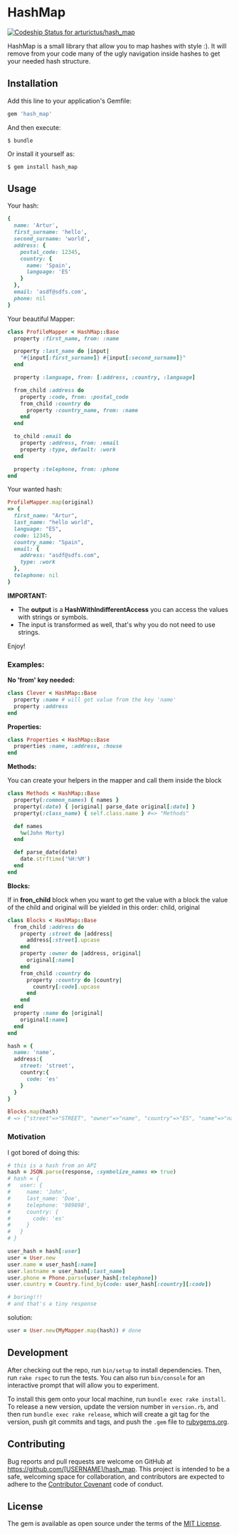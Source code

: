 # HashMap
[ ![Codeship Status for arturictus/hash_map](https://codeship.com/projects/5900adb0-7452-0133-84a1-52f3970f70f1/status?branch=master)](https://codeship.com/projects/117597)

HashMap is a small library that allow you to map hashes with style :).
It will remove from your code many of the ugly navigation inside hashes to
get your needed hash structure.

## Installation

Add this line to your application's Gemfile:

```ruby
gem 'hash_map'
```

And then execute:

    $ bundle

Or install it yourself as:

    $ gem install hash_map

## Usage

Your hash:

```ruby
{
  name: 'Artur',
  first_surname: 'hello',
  second_surname: 'world',
  address: {
    postal_code: 12345,
    country: {
      name: 'Spain',
      language: 'ES'
    }
  },
  email: 'asdf@sdfs.com',
  phone: nil
}
```

Your beautiful Mapper:

```ruby
class ProfileMapper < HashMap::Base
  property :first_name, from: :name

  property :last_name do |input|
    "#{input[:first_surname]} #{input[:second_surname]}"
  end

  property :language, from: [:address, :country, :language]

  from_child :address do
    property :code, from: :postal_code
    from_child :country do
      property :country_name, from: :name
    end
  end

  to_child :email do
    property :address, from: :email
    property :type, default: :work
  end

  property :telephone, from: :phone
end
```

Your wanted hash:

```ruby
ProfileMapper.map(original)
=> {
  first_name: "Artur",
  last_name: "hello world",
  language: "ES",
  code: 12345,
  country_name: "Spain",
  email: {
    address: "asdf@sdfs.com",
    type: :work
  },
  telephone: nil
}
```
**IMPORTANT:**
- The **output** is a **HashWithIndifferentAccess** you can access the values with strings or symbols.
- The input is transformed as well, that's why you do not need to use strings.

Enjoy!

### Examples:
**No 'from' key needed:**
```ruby
class Clever < HashMap::Base
  property :name # will get value from the key 'name'
  property :address
end
```

**Properties:**
```ruby
class Properties < HashMap::Base
  properties :name, :address, :house
end
```
**Methods:**

You can create your helpers in the mapper and call them inside the block

```ruby
class Methods < HashMap::Base
  property(:common_names) { names }
  property(:date) { |original| parse_date original[:date] }
  property(:class_name) { self.class.name } #=> "Methods"

  def names
    %w(John Morty)
  end

  def parse_date(date)
    date.strftime('%H:%M')
  end
end
```

**Blocks:**

If in **fron_child** block when you want to get the value with a block
the value of the child and original will be yielded in this order: child, original

```ruby
class Blocks < HashMap::Base
  from_child :address do
    property :street do |address|
      address[:street].upcase
    end
    property :owner do |address, original|
      original[:name]
    end
    from_child :country do
      property :country do |country|
        country[:code].upcase
      end
    end
  end
  property :name do |original|
    original[:name]
  end
end

hash = {
  name: 'name',
  address:{
    street: 'street',
    country:{
      code: 'es'
    }
  }
}

Blocks.map(hash)
# => {"street"=>"STREET", "owner"=>"name", "country"=>"ES", "name"=>"name"}

```



### Motivation
I got bored of doing this:
```ruby
# this is a hash from an API
hash = JSON.parse(response, :symbolize_names => true)
# hash = {
#   user: {
#     name: 'John',
#     last_name: 'Doe',
#     telephone: '989898',
#     country: {
#       code: 'es'
#     }
#   }
# }

user_hash = hash[:user]
user = User.new
user.name = user_hash[:name]
user.lastname = user_hash[:last_name]
user.phone = Phone.parse(user_hash[:telephone])
user.country = Country.find_by(code: user_hash[:country][:code])

# boring!!!
# and that's a tiny response
```

solution:
```ruby
user = User.new(MyMapper.map(hash)) # done
```

## Development

After checking out the repo, run `bin/setup` to install dependencies. Then, run `rake rspec` to run the tests. You can also run `bin/console` for an interactive prompt that will allow you to experiment.

To install this gem onto your local machine, run `bundle exec rake install`. To release a new version, update the version number in `version.rb`, and then run `bundle exec rake release`, which will create a git tag for the version, push git commits and tags, and push the `.gem` file to [rubygems.org](https://rubygems.org).

## Contributing

Bug reports and pull requests are welcome on GitHub at https://github.com/[USERNAME]/hash_map. This project is intended to be a safe, welcoming space for collaboration, and contributors are expected to adhere to the [Contributor Covenant](contributor-covenant.org) code of conduct.


## License

The gem is available as open source under the terms of the [MIT License](http://opensource.org/licenses/MIT).

